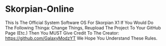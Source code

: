 # Skorpian-Online
This Is The Official System Software OS For Skorpian X1
If You Would Do The Following Thinga: Change Things, Reupload The Project To Your GitHub Page (Etc.) Then You MUST Give Credit To The Creator: https://github.com/GalaxyModzYT
We Hope You Understand These Rules. 
